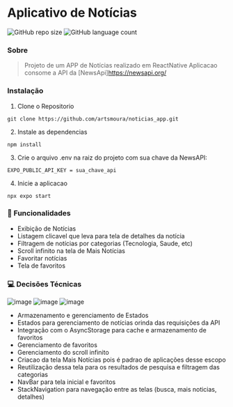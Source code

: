 # Aplicativo de Notícias

![GitHub repo size](https://img.shields.io/github/repo-size/artsmoura/noticias_app)
![GitHub language count](https://img.shields.io/github/languages/count/artsmoura/noticias_app)

### Sobre

> Projeto de um APP de Notícias realizado em ReactNative
> Aplicacao consome a API da [NewsApi]<https://newsapi.org/>

### Instalação

1. Clone o Repositorio
```shell
git clone https://github.com/artsmoura/noticias_app.git
```

2. Instale as dependencias

```shell
npm install
```

3. Crie o arquivo .env na raiz do projeto com sua chave da NewsAPI:
```shell
EXPO_PUBLIC_API_KEY = sua_chave_api
```

4. Inicie a aplicacao
```shell
npx expo start
```

### 🔨 Funcionalidades

- Exibição de Notícias
- Listagem clicavel que leva para tela de detalhes da notícia
- Filtragem de notícias por categorias (Tecnologia, Saude, etc)
- Scroll infinito na tela de Mais Notícias
- Favoritar notícias 
- Tela de favoritos

### 💻 Decisões Técnicas

![image](https://img.shields.io/badge/Expo-000000?logo=Expo&logoColor=white)
![image](https://img.shields.io/badge/-React_Native-05122A?style=flat&logo=react)
![image](https://shields.io/badge/TypeScript-3178C6?logo=TypeScript&logoColor=FFF&style=flat-square)
 - Armazenamento e gerenciamento de Estados
 - Estados para gerenciamento de notícias orinda das requisições da API
 - Integração com o AsyncStorage para cache e armazenamento de favoritos
 - Gerenciamento de favoritos
 - Gerenciamento do scroll infinito
 - Criacao da tela Mais Notícias pois é padrao de aplicações desse escopo
 - Reutilização dessa tela para os resultados de pesquisa e filtragem das categorias
 - NavBar para tela inicial e favoritos
 - StackNavigation para navegação entre as telas (busca, mais noticias, detalhes)